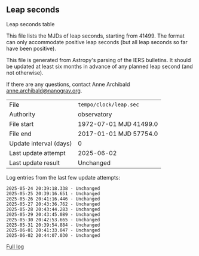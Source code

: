 
## Leap seconds

Leap seconds table

This file lists the MJDs of leap seconds, starting from 41499.
The format can only accommodate positive leap seconds (but all
leap seconds so far have been positive).

This file is generated from Astropy's parsing of the IERS
bulletins. It should be updated at least six months in advance
of any planned leap second (and not otherwise).

If there are any questions, contact Anne Archibald
<anne.archibald@nanograv.org>.

|     |     |
|:--- |:--- |
| File | `tempo/clock/leap.sec` |
| Authority | observatory |
| File start | 1972-07-01 MJD 41499.0 |
| File end | 2017-01-01 MJD 57754.0 |
| Update interval (days) | 0 |
| Last update attempt | 2025-06-02 |
| Last update result | Unchanged |

Log entries from the last few update attempts:
```
2025-05-24 20:39:18.338 - Unchanged
2025-05-25 20:39:16.651 - Unchanged
2025-05-26 20:41:16.446 - Unchanged
2025-05-27 20:43:36.762 - Unchanged
2025-05-28 20:43:44.283 - Unchanged
2025-05-29 20:43:45.089 - Unchanged
2025-05-30 20:42:53.665 - Unchanged
2025-05-31 20:39:54.884 - Unchanged
2025-06-01 20:41:33.047 - Unchanged
2025-06-02 20:44:07.030 - Unchanged
```
[Full log](https://raw.githubusercontent.com/ipta/pulsar-clock-corrections/main/log/tempo/clock/leap.sec.log)
